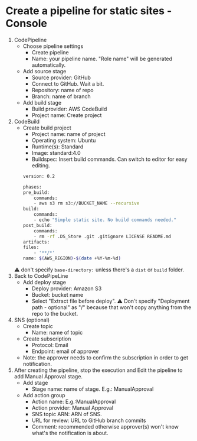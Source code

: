 # Create a pipeline for static sites - Console
1. CodePipeline
    - Choose pipeline settings
        - Create pipeline
        - Name: your pipeline name. "Role name" will be generated automatically.
    - Add source stage
        - Source provider: GitHub
        - Connect to GitHub. Wait a bit.
        - Repository: name of repo
        - Branch: name of branch
    - Add build stage
        - Build provider: AWS CodeBuild
        - Project name: Create project
1. CodeBuild
    - Create build project
        - Project name: name of project
        - Operating system: Ubuntu
        - Runtime(s): Standard
        - Image: standard:4.0
        - Buildspec: Insert build commands. Can switch to editor for easy editing.
        ```bash
        version: 0.2

        phases:
        pre_build:
            commands:
            - aws s3 rm s3://BUCKET_NAME --recursive
        build:
            commands:
            - echo "Simple static site. No build commands needed."
        post_build:
            commands:
            - rm -rf .DS_Store .git .gitignore LICENSE README.md
        artifacts:
        files:
            - '**/*'
        name: $(AWS_REGION)-$(date +%Y-%m-%d)
        ```
    :warning: don't specify `base-directory:` unless there's a `dist` or `build` folder.
1. Back to CodePipeLine
    - Add deploy stage
        - Deploy provider: Amazon S3
        - Bucket: bucket name
        - Select "Extract file before deploy". :warning: Don't specify "Deployment path - optional" as "/" because that won't copy anything from the repo to the bucket.
1. SNS (optional)
    - Create topic
        - Name: name of topic
    - Create subscription
        - Protocol: Email
        - Endpoint: email of approver
    - Note: the approver needs to confirm the subscription in order to get notification.
1. After creating the pipeline, stop the execution and Edit the pipeline to add Manual Approval stage.
    - Add stage
        - Stage name: name of stage. E.g.: ManualApproval
    - Add action group
        - Action name: E.g.:ManualApproval
        - Action provider: Manual Approval
        - SNS topic ARN: ARN of SNS.
        - URL for review: URL to GitHub branch commits
        - Comment: recommended otherwise approver(s) won't know what's the notification is about.



